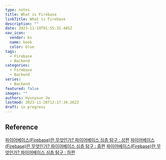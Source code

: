 ```yaml
---
type: notes
title: What is Firebase
linkTitle: What is Firebase
description: ""
date: 2023-11-19T01:55:32.485Z
nav_icon:
  vendor: bs
  name: book
  color: blue
tags:
  - Firebase
  - Backend
categories:
  - Firebase
  - Backend
series:
  - Backend
featured: false
images: ""
authors: Hyunyoun Jo
lastmod: 2023-11-28T12:17:34.262Z
draft: in progress
---
```


## Reference

[파이어베이스(Firebase)란 무엇인가? 파이어베이스 심층 탐구 : 상편](https://yozm.wishket.com/magazine/detail/522/)
[파이어베이스(Firebase)란 무엇인가? 파이어베이스 심층 탐구 : 중편](https://yozm.wishket.com/magazine/detail/523/)
[파이어베이스(Firebase)란 무엇인가? 파이어베이스 심층 탐구 : 하편](https://yozm.wishket.com/magazine/detail/524/)
